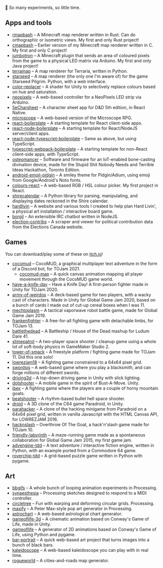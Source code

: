 👾 So many experiments, so little time.

## Apps and tools

- [rmapbash](https://github.com/saltire/rmapbash) – A Minecraft map renderer written in Rust. Can do orthographic or isometric views. My first and only Rust project!
- [cmapbash](https://github.com/saltire/cmapbash) – Earlier version of my Minecraft map renderer written in C. My first and only C project!
- [jumbotron](https://github.com/saltire/jumbotron) – A Minecraft plugin that sends an area of coloured pixels from the game to a physical LED matrix via Arduino. My first and only Java project!
- [terramap](https://github.com/saltire/terramap) – A map renderer for Terraria, written in Python.
- [starseed](https://github.com/saltire/starseed) – A map renderer (the only one I'm aware of) for the game Starseed Pilgrim. Python, with a web interface.
- [color-replacer](https://github.com/saltire/color-replacer) – A shader for Unity to selectively replace colours based on hue and saturation.
- [neopixels](https://github.com/saltire/neopixels) – A web-based controller for a NeoPixels LED strip via Arduino.
- [5eCharsheet](https://github.com/saltire/5eCharsheet) – A character sheet app for D&D 5th edition, in React Native.
- [microscope](https://github.com/saltire/microscope) – A web-based version of the Microscope RPG.
- [react-boilerplate](https://github.com/saltire/react-boilerplate) – A starting template for React client-side apps.
- [react-node-boilerplate](https://github.com/saltire/react-node-boilerplate) – A starting template for React/NodeJS server/client apps.
- [react-node-typescript-boilerplate](https://github.com/saltire/react-node-typescript-boilerplate) – Same as above, but using TypeScript.
- [typescript-webpack-boilerplate](https://github.com/saltire/typescript-webpack-boilerplate) – A starting template for non-React client-side apps, with TypeScript.
- [osteomancer](https://github.com/saltire/osteomancer) – Software and firmware for an IoT-enabled bone-casting divination device, made for the Stupid Shit Nobody Needs and Terrible Ideas Hackathon, Toronto Edition.
- [android-emoji-pidgin](https://github.com/saltire/android-emoji-pidgin) – A smiley theme for Pidgin/Adium, using emoji from Google/Android's Noto fonts.
- [colours-react](https://github.com/saltire/colours-react) – A web-based RGB / HSL colour picker. My first project in React.
- [shirecalendar](https://github.com/saltire/shirecalendar) – A Python library for parsing, manipulating, and displaying dates reckoned in the Shire calendar.
- [hardlivin](https://github.com/saltire/hardlivin) – A website and various tools I created to help plan Hard Livin', a physical art installation / interactive board game.
- [borgil](https://github.com/saltire/borgil) – An extensible IRC chatbot written in NodeJS.
- [election-contribs](https://github.com/saltire/election-contribs) – A scraper and viewer for political contribution data from the Elections Canada website.

## Games

You can download/play some of these on [itch.io](https://saltire.itch.io)!

- [cocomud](https://github.com/saltire/cocomud) – CocoMUD, a graphical multiplayer text adventure in the form of a Discord bot, for TOJam 2021.
  - [cocomud-map](https://github.com/saltire/cocomud-map) – A quick canvas animation mapping all player movement through the CocoMUD game world.
- [have-a-knife-day](https://github.com/saltire/have-a-knife-day) – Have a Knife Day! A first-person fighter made in Unity for TOJam 2020.
- [army-of-weirdos](https://github.com/saltire/army-of-weirdos) – A deck-based game for two players, with a wacky cast of characters. Made in Unity for Global Game Jam 2020, based on a bunch of cards I made out of cut-up cereal boxes when I was 11.
- [mechtoplasm](https://github.com/saltire/mechtoplasm) – A tactical vaporwave robot battle game, made for Global Game Jam 2019.
- [frankenfighter](https://github.com/saltire/frankenfighter) – A free-for-all fighting game with detachable limbs, for TOJam 13.
- [battlethedead](https://github.com/saltire/battlethedead) – A Battleship / House of the Dead mashup for Ludum Dare 41.
- [slimepatrol](https://github.com/saltire/slimepatrol) – A two-player space shooter / cleanup game using a whole lot of soft-body physics in GameMaker Studio 2.
- [tower-of-smack](https://github.com/saltire/tower-of-smack) – A freestyle platform / fighting game made for TOJam 11. Did this one solo!
- [lowrezjam18](https://github.com/saltire/lowrezjam18) – A fighting game constrained to a 64x64 pixel grid.
- [swordsjs](https://github.com/saltire/swordsjs) – A web-based game where you play a blacksmith, and can forge millions of different swords.
- [driving3d](https://github.com/saltire/driving3d) – A top-down driving game in Unity with slick lighting.
- [dotshooter](https://github.com/saltire/dotshooter) – A mobile game in the spirit of Bust-A-Move. Unity.
- [ibex](https://github.com/saltire/ibex) – A fighting game where the players are a couple of horny mountain goats.
- [beatshooter](https://github.com/saltire/beatshooter) – A rhythm-based bullet hell space shooter.
- [droid](https://github.com/saltire/droid) – A 3D clone of the C64 game Paradroid, in Unity.
- [parahacker](https://github.com/saltire/parahacker) – A clone of the hacking minigame from Paradroid on a 64x64 pixel grid, written in vanilla Javascript with the HTML Canvas API, for LOWREZJAM 2016.
- [hacknslash](https://github.com/saltire/hacknslash) – Overthrow Of The Goat, a hack'n'slash game made for TOJam 10.
- [friendly-labyrinth](https://github.com/saltire/friendly-labyrinth) – A maze-running game made as a spontaneous collaboration for Global Game Jam 2015, my first game jam.
- [advengine-tdd](https://github.com/saltire/advengine-tdd) – A text adventure / interactive fiction engine, written in Python, with an example ported from a Commodore 64 game.
- [roverchip-tdd](https://github.com/saltire/roverchip-tdd) – A grid-based puzzle game written in Python with pygame.

## Art

- [bbgifs](https://github.com/saltire/bbgifs) – A whole bunch of looping animation experiments in Processing.
- [synaesthesia](https://github.com/saltire/synaesthesia) – Processing sketches designed to respond to a MIDI controller.
- [circletree](https://github.com/saltire/circletree) – Fun with warping and deforming circular grids. Processing.
- [maxify](https://github.com/saltire/maxify) – A Peter Max-style pop art generator in Processing.
- [astrochart](https://github.com/saltire/astrochart) – A web-based astrological chart generator.
- [gameoflife-3d](https://github.com/saltire/gameoflife-3d) – A cinematic animation based on Conway's Game of Life, made in Unity.
- [gameoflife](https://github.com/saltire/gameoflife) – A generator of 2D animations based on Conway's Game of Life, using Python and pygame.
- [bar-portrait](https://github.com/saltire/bar-portrait) – A quick web-based art project that turns images into a bunch of black bars.
- [kaleidoscope](https://github.com/saltire/kaleidoscope) – A web-based kaleidoscope you can play with in real time.
- [rogueworld](https://github.com/saltire/rogueworld) – A cities-and-roads map generator.
